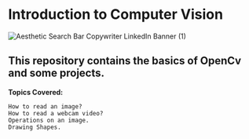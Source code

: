 # Introduction to Computer Vision
![Aesthetic Search Bar Copywriter LinkedIn Banner (1)](https://user-images.githubusercontent.com/91616196/149512471-82d334aa-203f-4c28-b08e-1cf45efb320b.gif)
## This repository contains the basics of OpenCv and some projects.
**Topics Covered:**
```
How to read an image?
How to read a webcam video?
Operations on an image.
Drawing Shapes. 
```
